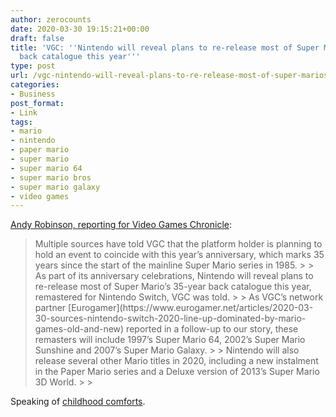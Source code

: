 ```yaml
---
author: zerocounts
date: 2020-03-30 19:15:21+00:00
draft: false
title: 'VGC: ''Nintendo will reveal plans to re-release most of Super Mario’s 35-year
  back catalogue this year'''
type: post
url: /vgc-nintendo-will-reveal-plans-to-re-release-most-of-super-marios-35-year-back-catalogue-this-year/
categories:
- Business
post_format:
- Link
tags:
- mario
- nintendo
- paper mario
- super mario
- super mario 64
- super mario bros
- super mario galaxy
- video games
---
```





[Andy Robinson, reporting for Video Games Chronicle](https://www.videogameschronicle.com/news/super-mario-bros-35th-anniversary/):







<blockquote>Multiple sources have told VGC that the platform holder is planning to hold an event to coincide with this year’s anniversary, which marks 35 years since the start of the mainline Super Mario series in 1985.
> 
> As part of its anniversary celebrations, Nintendo will reveal plans to re-release most of Super Mario’s 35-year back catalogue this year, remastered for Nintendo Switch, VGC was told.
> 
> As VGC’s network partner [Eurogamer](https://www.eurogamer.net/articles/2020-03-30-sources-nintendo-switch-2020-line-up-dominated-by-mario-games-old-and-new) reported in a follow-up to our story, these remasters will include 1997’s Super Mario 64, 2002’s Super Mario Sunshine and 2007’s Super Mario Galaxy.
> 
> Nintendo will also release several other Mario titles in 2020, including a new instalment in the Paper Mario series and a Deluxe version of 2013’s Super Mario 3D World.
> 
> </blockquote>







Speaking of [childhood comforts](https://www.zerocounts.net/the-comfort-of-childhood-media-during-lockdown/).



